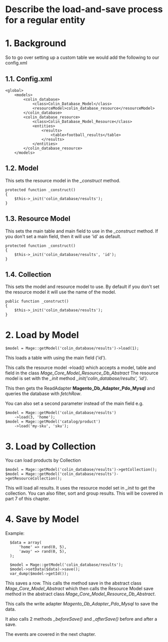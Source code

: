 # Describe the load-and-save process for a regular entity

# 1. Background

So to go over setting up a custom table we would add the following to our config.xml

## 1.1. Config.xml


    <global>
        <models>
            <colin_database>
                <class>Colin_Database_Model</class>
                <resourceModel>colin_database_resource</resourceModel>
            </colin_database>
            <colin_database_resource>
                <class>Colin_Database_Model_Resource</class>
                <entities>
                    <results>
                        <table>football_results</table>
                    </results>
                </entities>
            </colin_database_resource>
        </models>


## 1.2. Model

This sets the resource model in the  *_construct* method.

    protected function _construct()
    {
        $this->_init('colin_database/results');
    }

## 1.3. Resource Model

This sets the main table and main field to use in the *_construct* method. If you don't set a main field, then it will use 'id' as default.

    protected function _construct()
    {
        $this->_init('colin_database/results', 'id');
    }

## 1.4. Collection

This sets the model and resource model to use. By default if you don't set the resource model it will use the name of the model.

    public function _construct()
    {
        $this->_init('colin_database/results');
    }


# 2. Load by Model

    $model = Mage::getModel('colin_database/results')->load(1);

This loads a table with using the main field ('id').

This calls the resource model ->load() which accepts a model, table and field in the class *Mage_Core_Model_Resource_Db_Abstract*
The resource model is set with the *_init* method *_init('colin_database/results', 'id')*.

This then gets the ReadAdapter **Magento_Db_Adapter_Pdo_Mysql** and queries the database with *fetchRow*.


You can also set a second parameter instead of the main field e.g.

    $model = Mage::getModel('colin_database/results')
        ->load(3, 'home');
    $model = Mage::getModel('catalog/product')
        ->load('my-sku', 'sku');


# 3. Load by Collection


You can load products by Collection

    $model = Mage::getModel('colin_database/results')->getCollection();
    $model = Mage::getModel('colin_database/results')->getResourceCollection();

This will load all results. It uses the resource model set in *_init* to get the collection.
You can also filter, sort and group results. This will be covered in part 7 of this chapter.


# 4. Save by Model

Example:

      $data = array(
          'home' => rand(0, 5),
          'away' => rand(0, 5),
      );

      $model = Mage::getModel('colin_database/results');
      $model->setData($data)->save();
      var_dump($model->getId());

This saves a row. This calls the method save in the abstract class *Mage_Core_Model_Abstract* which then calls the Resource Model save method in the abstract class *Mage_Core_Model_Resource_Db_Abstract*.

This calls the write adapter *Magento_Db_Adapter_Pdo_Mysql* to save the data.

It also calls 2 methods *_beforeSave()* and *_afterSave()* before and after a save.

The events are covered in the next chapter.
